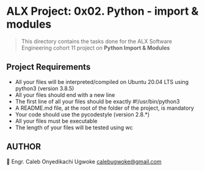 # ALX Project: 0x02. Python - import & modules
> This directory contains the tasks done for the ALX Software Engineering cohort 11 project on **Python Import & Modules**

## Project Requirements
- All your files will be interpreted/compiled on Ubuntu 20.04 LTS using python3 (version 3.8.5)
- All your files should end with a new line
- The first line of all your files should be exactly #!/usr/bin/python3
- A README.md file, at the root of the folder of the project, is mandatory
- Your code should use the pycodestyle (version 2.8.*)
- All your files must be executable
- The length of your files will be tested using wc

## AUTHOR 
👤 Engr. Caleb Onyedikachi Ugwoke
   calebugwoke@gmail.com
